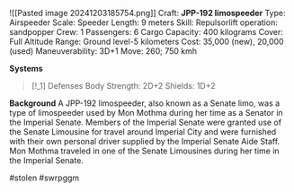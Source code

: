 ![[Pasted image 20241203185754.png]]
Craft: **JPP-192 limospeeder**
Type: Airspeeder
Scale: Speeder
Length: 9 meters
Skill: Repulsorlift operation: sandpopper
Crew: 1
Passengers: 6
Cargo Capacity: 400 kilograms
Cover: Full
Altitude Range: Ground level-5 kilometers
Cost: 35,000 (new), 20,000 (used)
Maneuverability: 3D+1
Move: 260; 750 kmh

**Systems**
> [!_1] Defenses
> Body Strength: 2D+2
> Shields: 1D+2

**Background**
A JPP-192 limospeeder, also known as a Senate limo, was a type of limospeeder used by Mon Mothma during her time as a Senator in the Imperial Senate. Members of the Imperial Senate were granted use of the Senate Limousine for travel around Imperial City and were furnished with their own personal driver supplied by the Imperial Senate Aide Staff. Mon Mothma traveled in one of the Senate Limousines during her time in the Imperial Senate.

#stolen #swrpggm 

